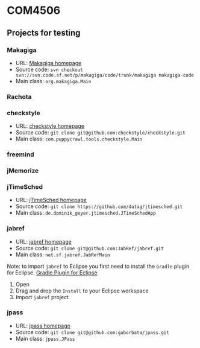 # COM4506 



## Projects for testing

### Makagiga

* URL: [Makagiga homepage](http://makagiga.sourceforge.net/)
* Source code: ```svn checkout svn://svn.code.sf.net/p/makagiga/code/trunk/makagiga makagiga-code```
* Main class: ```org.makagiga.Main```

### Rachota



### checkstyle

* URL: [checkstyle homepage](https://github.com/checkstyle/checkstyle)
* Source code: ```git clone git@github.com:checkstyle/checkstyle.git```
* Main class: ```com.puppycrawl.tools.checkstyle.Main```

### freemind



### jMemorize



### jTimeSched

* URL: [jTimeSched homepage](http://kbase.dominik-geyer.de/apps:jtimesched)
* Source code: ```git clone https://github.com/datag/jtimesched.git```
* Main class: ```de.dominik_geyer.jtimesched.JTimeSchedApp```

### jabref

* URL: [jabref homepage](https://github.com/JabRef/jabref)
* Source code: ```git clone git@github.com:JabRef/jabref.git```
* Main class: ```net.sf.jabref.JabRefMain```

Note: to import ```jabref``` to Eclipse you first need to install the
```Gradle``` plugin for Eclipse. [Gradle Plugin for Eclipse](https://marketplace.eclipse.org/content/gradle-integration-eclipse-0)
1. Open [](https://marketplace.eclipse.org/content/gradle-integration-eclipse-0)
2. Drag and drop the ```Install``` to your Eclipse workspace
3. Import ```jabref``` project

### jpass

* URL: [jpass homepage](https://github.com/gaborbata/jpass)
* Source code: ```git clone git@github.com:gaborbata/jpass.git```
* Main class: ```jpass.JPass```

